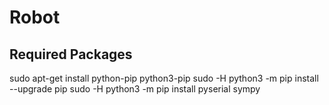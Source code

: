 # Robot

## Required Packages

sudo apt-get install python-pip python3-pip
sudo -H python3 -m pip install --upgrade pip 
sudo -H python3 -m pip install pyserial sympy 
